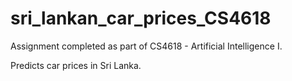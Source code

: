 # sri_lankan_car_prices_CS4618

Assignment completed as part of CS4618 - Artificial Intelligence I.

Predicts car prices in Sri Lanka.
